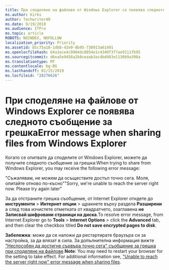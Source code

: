 ```yaml
---
title: При споделяне на файлове от Windows Explorer се появява следното съобщение за грешка
ms.author: kirks
author: Techwriter40
ms.date: 9/19/2018
ms.audience: ITPro
ms.topic: article
ROBOTS: NOINDEX, NOFOLLOW
localization_priority: Priority
ms.assetid: b5c75a18-1db8-42e9-8b95-730913a61491
ms.openlocfilehash: 64a1ece4c9904dc0054e1c4340f3f7ae9111fb95
ms.sourcegitcommit: d6ea5e9458a2b8ceaab3ac4bd483e1130b9a398a
ms.translationtype: MT
ms.contentlocale: bg-BG
ms.lasthandoff: 01/15/2019
ms.locfileid: "28276626"
---
```

# <a name="error-message-when-sharing-files-from-windows-explorer"></a><span data-ttu-id="74d63-102">При споделяне на файлове от Windows Explorer се появява следното съобщение за грешка</span><span class="sxs-lookup"><span data-stu-id="74d63-102">Error message when sharing files from Windows Explorer</span></span>

<span data-ttu-id="74d63-103">Когато се опитвате да споделите от Windows Explorer, можете да получите следното съобщение за грешка:</span><span class="sxs-lookup"><span data-stu-id="74d63-103">When trying to share from Windows Explorer, you may receive the following error message:</span></span>
  
<span data-ttu-id="74d63-p101">"Съжалявам, не можем да осъществите достъп точно сега. Моля, опитайте отново по-късно"</span><span class="sxs-lookup"><span data-stu-id="74d63-p101">"Sorry, we're unable to reach the server right now. Please try again later"</span></span>
  
<span data-ttu-id="74d63-106">За да отстраните грешка съобщение, от Internet Explorer отидете до **инструменти** \> **Интернет опции** \> щракнете върху раздела **Разширени** а след това изчистете отметката от квадратчето, озаглавена **не Записвай шифровани страници на диска**.</span><span class="sxs-lookup"><span data-stu-id="74d63-106">To resolve error message, from Internet Explorer go to **Tools** \> **Internet Options** \> click the **Advanced** tab, and then clear the checkbox titled **Do not save encrypted pages to disk**.</span></span> 
  
 <span data-ttu-id="74d63-p102">**Забележка**: може да се наложи да рестартирате браузъра си за настройка, за да влязат в сила. За допълнителна информация вижте ["Неспособен да достигне сървъра точно сега" съобщение за грешка при споделяне на файлове](https://go.microsoft.com/fwlink/?linkid=2022914).</span><span class="sxs-lookup"><span data-stu-id="74d63-p102">**Note**: You may need to restart your browser for the setting to take effect. For additional information see, ["Unable to reach the server right now" error message when sharing files](https://go.microsoft.com/fwlink/?linkid=2022914).</span></span>
  

